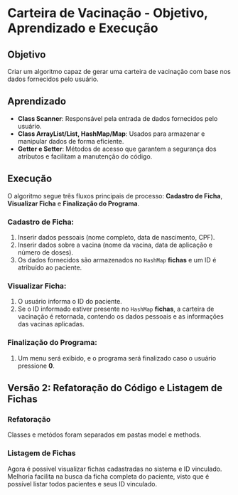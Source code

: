 # Carteira de Vacinação - Objetivo, Aprendizado e Execução

## Objetivo
Criar um algoritmo capaz de gerar uma carteira de vacinação com base nos dados fornecidos pelo usuário.

## Aprendizado
- **Class Scanner**: Responsável pela entrada de dados fornecidos pelo usuário.
- **Class ArrayList/List, HashMap/Map**: Usados para armazenar e manipular dados de forma eficiente.
- **Getter e Setter**: Métodos de acesso que garantem a segurança dos atributos e facilitam a manutenção do código.

## Execução
O algoritmo segue três fluxos principais de processo: **Cadastro de Ficha**, **Visualizar Ficha** e **Finalização do Programa**.

### Cadastro de Ficha:
1. Inserir dados pessoais (nome completo, data de nascimento, CPF).
2. Inserir dados sobre a vacina (nome da vacina, data de aplicação e número de doses).
3. Os dados fornecidos são armazenados no `HashMap` **fichas** e um ID é atribuído ao paciente.

### Visualizar Ficha:
1. O usuário informa o ID do paciente.
2. Se o ID informado estiver presente no `HashMap` **fichas**, a carteira de vacinação é retornada, contendo os dados pessoais e as informações das vacinas aplicadas.

### Finalização do Programa:
1. Um menu será exibido, e o programa será finalizado caso o usuário pressione **0**.

## Versão 2: Refatoração do Código e Listagem de Fichas

### Refatoração
Classes e metódos foram separados em pastas model e methods.

### Listagem de Fichas
Agora é possivel visualizar fichas cadastradas no sistema e ID vinculado.
Melhoria facilita na busca da ficha completa do paciente, visto que é possível listar todos pacientes e seus ID vinculado.
